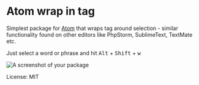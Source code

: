 # Atom wrap in tag

Simplest package for [Atom](https://atom.io/) that wraps tag around selection - similar functionality found on other editors like PhpStorm, SublimeText, TextMate etc.

Just select a word or phrase and hit <kbd>Alt</kbd> + <kbd>Shift</kbd> + <kbd>w</kbd>

![A screenshot of your package](https://raw.githubusercontent.com/sanusart/atom-wrap-in-tag/master/images/screenshot.gif)

License: MIT
